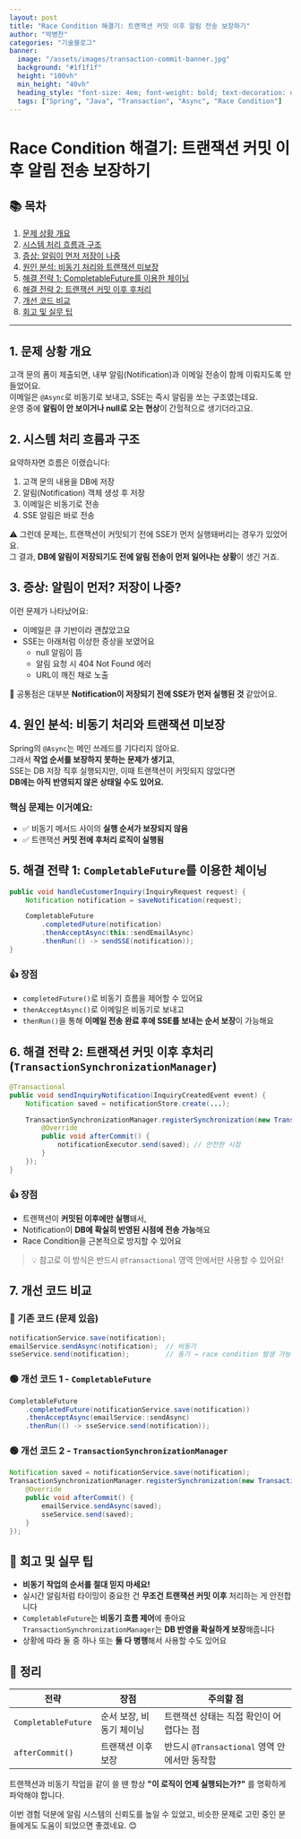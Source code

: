 ```yaml
---
layout: post
title: "Race Condition 해결기: 트랜잭션 커밋 이후 알림 전송 보장하기"
author: "박병찬"
categories: "기술블로그"
banner:
  image: "/assets/images/transaction-commit-banner.jpg"
  background: "#1f1f1f"
  height: "100vh"
  min_height: "40vh"
  heading_style: "font-size: 4em; font-weight: bold; text-decoration: underline"
  tags: ["Spring", "Java", "Transaction", "Async", "Race Condition"]
---
```


# Race Condition 해결기: 트랜잭션 커밋 이후 알림 전송 보장하기

## 📚 목차

1. [문제 상황 개요](#1-문제-상황-개요)
2. [시스템 처리 흐름과 구조](#2-시스템-처리-흐름과-구조)
3. [증상: 알림이 먼저 저장이 나중](#3-증상-알림이-먼저-저장이-나중)
4. [원인 분석: 비동기 처리와 트랜잭션 미보장](#4-원인-분석-비동기-처리와-트랜잭션-미보장)
5. [해결 전략 1: CompletableFuture를 이용한 체이닝](#5-해결-전략-1-completablefuture를-이용한-체이닝)
6. [해결 전략 2: 트랜잭션 커밋 이후 후처리](#6-해결-전략-2-트랜잭션-커밋-이후-후처리)
7. [개선 코드 비교](#7-개선-코드-비교)
8. [회고 및 실무 팁](#8-회고-및-실무-팁)

---

## 1. 문제 상황 개요

고객 문의 폼이 제출되면, 내부 알림(Notification)과 이메일 전송이 함께 이뤄지도록 만들었어요.  
이메일은 `@Async`로 비동기로 보내고, SSE는 즉시 알림을 쏘는 구조였는데요.  
운영 중에 **알림이 안 보이거나 null로 오는 현상**이 간헐적으로 생기더라고요.

## 2. 시스템 처리 흐름과 구조

요약하자면 흐름은 이랬습니다:

1. 고객 문의 내용을 DB에 저장
2. 알림(Notification) 객체 생성 후 저장
3. 이메일은 비동기로 전송
4. SSE 알림은 바로 전송

⚠️ 그런데 문제는, 트랜잭션이 커밋되기 전에 SSE가 먼저 실행돼버리는 경우가 있었어요.  
그 결과, **DB에 알림이 저장되기도 전에 알림 전송이 먼저 일어나는 상황**이 생긴 거죠.

## 3. 증상: 알림이 먼저? 저장이 나중?

이런 문제가 나타났어요:

- 이메일은 큐 기반이라 괜찮았고요
- SSE는 아래처럼 이상한 증상을 보였어요
  - null 알림이 뜸
  - 알림 요청 시 404 Not Found 에러
  - URL이 깨진 채로 노출

📌 공통점은 대부분 **Notification이 저장되기 전에 SSE가 먼저 실행된 것** 같았어요.

## 4. 원인 분석: 비동기 처리와 트랜잭션 미보장

Spring의 `@Async`는 메인 쓰레드를 기다리지 않아요.  
그래서 **작업 순서를 보장하지 못하는 문제가 생기고**,  
SSE는 DB 저장 직후 실행되지만, 이때 트랜잭션이 커밋되지 않았다면  
**DB에는 아직 반영되지 않은 상태일 수도 있어요.**

### 핵심 문제는 이거예요:

- ✅ 비동기 메서드 사이의 **실행 순서가 보장되지 않음**
- ✅ 트랜잭션 **커밋 전에 후처리 로직이 실행됨**

## 5. 해결 전략 1: `CompletableFuture`를 이용한 체이닝

```java
public void handleCustomerInquiry(InquiryRequest request) {
    Notification notification = saveNotification(request);

    CompletableFuture
        .completedFuture(notification)
        .thenAcceptAsync(this::sendEmailAsync)
        .thenRun(() -> sendSSE(notification));
}
```

### 👍 장점

- `completedFuture()`로 비동기 흐름을 제어할 수 있어요
- `thenAcceptAsync()`로 이메일은 비동기로 보내고
- `thenRun()`을 통해 **이메일 전송 완료 후에 SSE를 보내는 순서 보장**이 가능해요

## 6. 해결 전략 2: 트랜잭션 커밋 이후 후처리 (`TransactionSynchronizationManager`)

```java
@Transactional
public void sendInquiryNotification(InquiryCreatedEvent event) {
    Notification saved = notificationStore.create(...);

    TransactionSynchronizationManager.registerSynchronization(new TransactionSynchronization() {
        @Override
        public void afterCommit() {
            notificationExecutor.send(saved); // 안전한 시점
        }
    });
}
```

### 👍 장점

- 트랜잭션이 **커밋된 이후에만 실행**돼서,
- Notification이 **DB에 확실히 반영된 시점에 전송 가능**해요
- Race Condition을 근본적으로 방지할 수 있어요

> 💡 참고로 이 방식은 반드시 `@Transactional` 영역 안에서만 사용할 수 있어요!

## 7. 개선 코드 비교

### 🔴 기존 코드 (문제 있음)

```java
notificationService.save(notification);
emailService.sendAsync(notification);  // 비동기
sseService.send(notification);         // 동기 → race condition 발생 가능
```

### 🟢 개선 코드 1 - `CompletableFuture`

```java
CompletableFuture
    .completedFuture(notificationService.save(notification))
    .thenAcceptAsync(emailService::sendAsync)
    .thenRun(() -> sseService.send(notification));
```

### 🟢 개선 코드 2 - `TransactionSynchronizationManager`

```java
Notification saved = notificationService.save(notification);
TransactionSynchronizationManager.registerSynchronization(new TransactionSynchronization() {
    @Override
    public void afterCommit() {
        emailService.sendAsync(saved);
        sseService.send(saved);
    }
});
```

## 🤔 회고 및 실무 팁

- **비동기 작업의 순서를 절대 믿지 마세요!**
- 실시간 알림처럼 타이밍이 중요한 건 **무조건 트랜잭션 커밋 이후** 처리하는 게 안전합니다
- `CompletableFuture`는 **비동기 흐름 제어**에 좋아요
  `TransactionSynchronizationManager`는 **DB 반영을 확실하게 보장**해줍니다
- 상황에 따라 둘 중 하나 또는 **둘 다 병행**해서 사용할 수도 있어요

## 📌 정리

| 전략                | 장점                     | 주의할 점                                    |
| ------------------- | ------------------------ | -------------------------------------------- |
| `CompletableFuture` | 순서 보장, 비동기 체이닝 | 트랜잭션 상태는 직접 확인이 어렵다는 점      |
| `afterCommit()`     | 트랜잭션 이후 보장       | 반드시 `@Transactional` 영역 안에서만 동작함 |

트랜잭션과 비동기 작업을 같이 쓸 땐 항상
**"이 로직이 언제 실행되는가?"** 를 명확하게 파악해야 합니다.

이번 경험 덕분에 알림 시스템의 신뢰도를 높일 수 있었고,
비슷한 문제로 고민 중인 분들에게도 도움이 되었으면 좋겠네요. 😊
